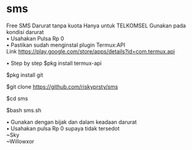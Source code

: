 # sms
Free SMS Darurat tanpa kuota
Hanya untuk TELKOMSEL
Gunakan pada kondisi darurat
<br>
• Usahakan Pulsa Rp 0<br>
• Pastikan sudah menginstal plugin Termux:API<br>
Link https://play.google.com/store/apps/details?id=com.termux.api

• Step by step
$pkg install termux-api

$pkg install git

$git clone https://github.com/riskyprsty/sms

$cd sms

$bash sms.sh

• Gunakan dengan bijak dan dalam keadaan darurat<br>
• Usahakan pulsa Rp 0 supaya tidak tersedot<br>
~Sky<br>
~Willowxor
